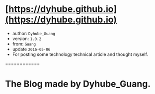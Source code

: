[https://dyhube.github.io](https://dyhube.github.io)
============

+ author: `Dyhube_Guang`
+ version: `1.0.2`
+ from: `Guang`
+ update `2016-05-06`
+ For posting some technology technical article and thought myself.

============


# The Blog made by Dyhube_Guang.
